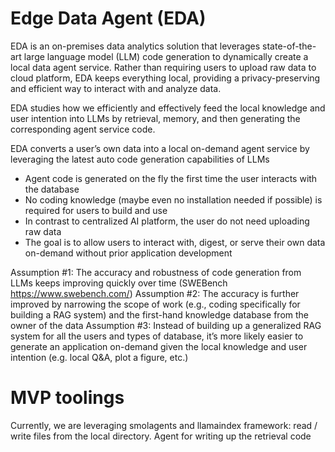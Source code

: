 # Edge Data Agent (EDA)
EDA is an on-premises data analytics solution that leverages state-of-the-art large language model (LLM) code generation to dynamically create a local data agent service. Rather than requiring users to upload raw data to cloud platform, EDA keeps everything local, providing a privacy-preserving and efficient way to interact with and analyze data.

EDA studies how we efficiently and effectively feed the local knowledge and user intention into LLMs by retrieval, memory, and then generating the corresponding agent service code. 

EDA converts a user’s own data into a local on-demand agent service by leveraging the latest auto code generation capabilities of LLMs
- Agent code is generated on the fly the first time the user interacts with the database
- No coding knowledge (maybe even no installation needed if possible) is required for users to build and use
- In contrast to centralized AI platform, the user do not need uploading raw data
- The goal is to allow users to interact with, digest, or serve their own data on-demand without prior application development

Assumption #1: The accuracy and robustness of code generation from LLMs keeps improving quickly over time (SWEBench https://www.swebench.com/) 
Assumption #2: The accuracy is further improved by narrowing the scope of work (e.g., coding specifically for building a RAG system) and the first-hand knowledge database from the owner of the data
Assumption #3: Instead of building up a generalized RAG system for all the users and types of database, it’s more likely easier to generate an application on-demand given the local knowledge and user intention (e.g. local Q&A, plot a figure, etc.)

# MVP toolings
Currently, we are leveraging smolagents and llamaindex framework: read / write files from the local directory. Agent for writing up the retrieval code
